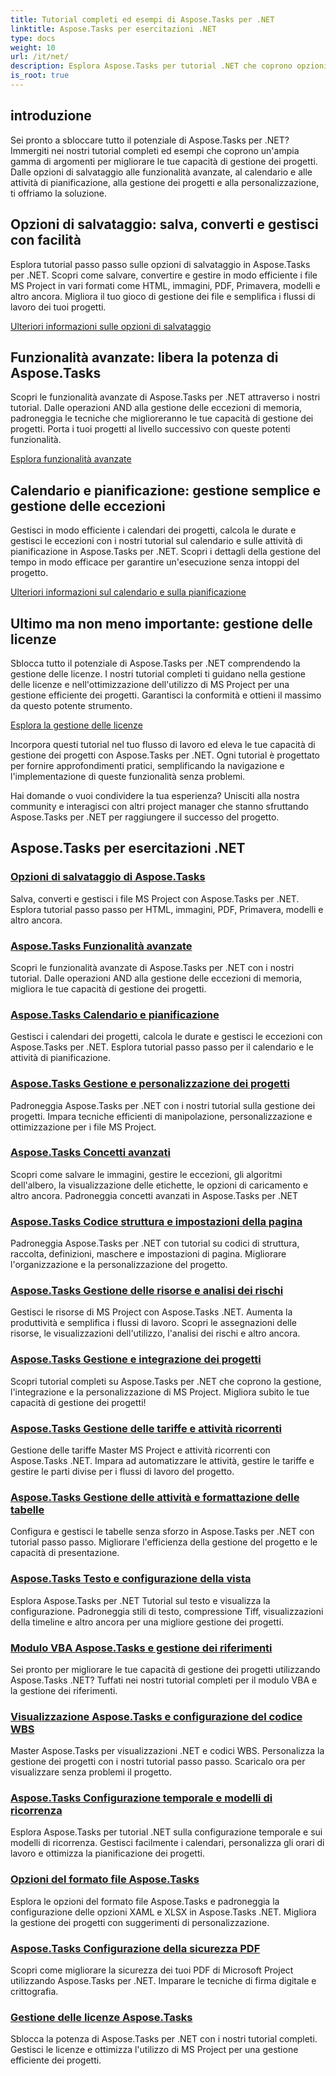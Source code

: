 ```yaml
---
title: Tutorial completi ed esempi di Aspose.Tasks per .NET
linktitle: Aspose.Tasks per esercitazioni .NET
type: docs
weight: 10
url: /it/net/
description: Esplora Aspose.Tasks per tutorial .NET che coprono opzioni di salvataggio, calendario e pianificazione, gestione dei progetti e altro ancora. Migliora le tue capacità di gestione dei progetti.
is_root: true
---
```

## introduzione

Sei pronto a sbloccare tutto il potenziale di Aspose.Tasks per .NET? Immergiti nei nostri tutorial completi ed esempi che coprono un'ampia gamma di argomenti per migliorare le tue capacità di gestione dei progetti. Dalle opzioni di salvataggio alle funzionalità avanzate, al calendario e alle attività di pianificazione, alla gestione dei progetti e alla personalizzazione, ti offriamo la soluzione.

## Opzioni di salvataggio: salva, converti e gestisci con facilità 
Esplora tutorial passo passo sulle opzioni di salvataggio in Aspose.Tasks per .NET. Scopri come salvare, convertire e gestire in modo efficiente i file MS Project in vari formati come HTML, immagini, PDF, Primavera, modelli e altro ancora. Migliora il tuo gioco di gestione dei file e semplifica i flussi di lavoro dei tuoi progetti.

[Ulteriori informazioni sulle opzioni di salvataggio](./saving-options/)

##  Funzionalità avanzate: libera la potenza di Aspose.Tasks 
Scopri le funzionalità avanzate di Aspose.Tasks per .NET attraverso i nostri tutorial. Dalle operazioni AND alla gestione delle eccezioni di memoria, padroneggia le tecniche che miglioreranno le tue capacità di gestione dei progetti. Porta i tuoi progetti al livello successivo con queste potenti funzionalità.

[Esplora funzionalità avanzate](./advanced-features/)

##  Calendario e pianificazione: gestione semplice e gestione delle eccezioni 
Gestisci in modo efficiente i calendari dei progetti, calcola le durate e gestisci le eccezioni con i nostri tutorial sul calendario e sulle attività di pianificazione in Aspose.Tasks per .NET. Scopri i dettagli della gestione del tempo in modo efficace per garantire un'esecuzione senza intoppi del progetto.

[Ulteriori informazioni sul calendario e sulla pianificazione](./calendar-scheduling/)


##  Ultimo ma non meno importante: gestione delle licenze 
Sblocca tutto il potenziale di Aspose.Tasks per .NET comprendendo la gestione delle licenze. I nostri tutorial completi ti guidano nella gestione delle licenze e nell'ottimizzazione dell'utilizzo di MS Project per una gestione efficiente dei progetti. Garantisci la conformità e ottieni il massimo da questo potente strumento.

[Esplora la gestione delle licenze](./license-management/)


Incorpora questi tutorial nel tuo flusso di lavoro ed eleva le tue capacità di gestione dei progetti con Aspose.Tasks per .NET. Ogni tutorial è progettato per fornire approfondimenti pratici, semplificando la navigazione e l'implementazione di queste funzionalità senza problemi.

Hai domande o vuoi condividere la tua esperienza? Unisciti alla nostra community e interagisci con altri project manager che stanno sfruttando Aspose.Tasks per .NET per raggiungere il successo del progetto.

## Aspose.Tasks per esercitazioni .NET
### [Opzioni di salvataggio di Aspose.Tasks](./saving-options/)
Salva, converti e gestisci i file MS Project con Aspose.Tasks per .NET. Esplora tutorial passo passo per HTML, immagini, PDF, Primavera, modelli e altro ancora.
### [Aspose.Tasks Funzionalità avanzate](./advanced-features/)
Scopri le funzionalità avanzate di Aspose.Tasks per .NET con i nostri tutorial. Dalle operazioni AND alla gestione delle eccezioni di memoria, migliora le tue capacità di gestione dei progetti.
### [Aspose.Tasks Calendario e pianificazione](./calendar-scheduling/)
Gestisci i calendari dei progetti, calcola le durate e gestisci le eccezioni con Aspose.Tasks per .NET. Esplora tutorial passo passo per il calendario e le attività di pianificazione.
### [Aspose.Tasks Gestione e personalizzazione dei progetti](./tasks-project-management/)
Padroneggia Aspose.Tasks per .NET con i nostri tutorial sulla gestione dei progetti. Impara tecniche efficienti di manipolazione, personalizzazione e ottimizzazione per i file MS Project.
### [Aspose.Tasks Concetti avanzati](./advanced-concepts/)
Scopri come salvare le immagini, gestire le eccezioni, gli algoritmi dell'albero, la visualizzazione delle etichette, le opzioni di caricamento e altro ancora. Padroneggia concetti avanzati in Aspose.Tasks per .NET
### [Aspose.Tasks Codice struttura e impostazioni della pagina](./outline-code-page-settings/)
Padroneggia Aspose.Tasks per .NET con tutorial su codici di struttura, raccolta, definizioni, maschere e impostazioni di pagina. Migliorare l'organizzazione e la personalizzazione del progetto.
### [Aspose.Tasks Gestione delle risorse e analisi dei rischi](./resource-risk-analysis/)
Gestisci le risorse di MS Project con Aspose.Tasks .NET. Aumenta la produttività e semplifica i flussi di lavoro. Scopri le assegnazioni delle risorse, le visualizzazioni dell'utilizzo, l'analisi dei rischi e altro ancora.
### [Aspose.Tasks Gestione e integrazione dei progetti](./project-management-integration/)
Scopri tutorial completi su Aspose.Tasks per .NET che coprono la gestione, l'integrazione e la personalizzazione di MS Project. Migliora subito le tue capacità di gestione dei progetti!
### [Aspose.Tasks Gestione delle tariffe e attività ricorrenti](./rate-recurring-tasks/)
Gestione delle tariffe Master MS Project e attività ricorrenti con Aspose.Tasks .NET. Impara ad automatizzare le attività, gestire le tariffe e gestire le parti divise per i flussi di lavoro del progetto.
### [Aspose.Tasks Gestione delle attività e formattazione delle tabelle](./task-table-management/)
Configura e gestisci le tabelle senza sforzo in Aspose.Tasks per .NET con tutorial passo passo. Migliorare l'efficienza della gestione del progetto e le capacità di presentazione.
### [Aspose.Tasks Testo e configurazione della vista](./text-view-configuration/)
Esplora Aspose.Tasks per .NET Tutorial sul testo e visualizza la configurazione. Padroneggia stili di testo, compressione Tiff, visualizzazioni della timeline e altro ancora per una migliore gestione dei progetti.
### [Modulo VBA Aspose.Tasks e gestione dei riferimenti](./vba-module-reference/)
Sei pronto per migliorare le tue capacità di gestione dei progetti utilizzando Aspose.Tasks .NET? Tuffati nei nostri tutorial completi per il modulo VBA e la gestione dei riferimenti.
### [Visualizzazione Aspose.Tasks e configurazione del codice WBS](./view-wbs-code-configuration/)
Master Aspose.Tasks per visualizzazioni .NET e codici WBS. Personalizza la gestione dei progetti con i nostri tutorial passo passo. Scaricalo ora per visualizzare senza problemi il progetto.
### [Aspose.Tasks Configurazione temporale e modelli di ricorrenza](./time-recurrence-configuration/)
Esplora Aspose.Tasks per tutorial .NET sulla configurazione temporale e sui modelli di ricorrenza. Gestisci facilmente i calendari, personalizza gli orari di lavoro e ottimizza la pianificazione dei progetti.
### [Opzioni del formato file Aspose.Tasks](./file-format-options/)
Esplora le opzioni del formato file Aspose.Tasks e padroneggia la configurazione delle opzioni XAML e XLSX in Aspose.Tasks .NET. Migliora la gestione dei progetti con suggerimenti di personalizzazione.
### [Aspose.Tasks Configurazione della sicurezza PDF](./pdf-security-configuration/)
Scopri come migliorare la sicurezza dei tuoi PDF di Microsoft Project utilizzando Aspose.Tasks per .NET. Imparare le tecniche di firma digitale e crittografia.
### [Gestione delle licenze Aspose.Tasks](./license-management/)
Sblocca la potenza di Aspose.Tasks per .NET con i nostri tutorial completi. Gestisci le licenze e ottimizza l'utilizzo di MS Project per una gestione efficiente dei progetti.